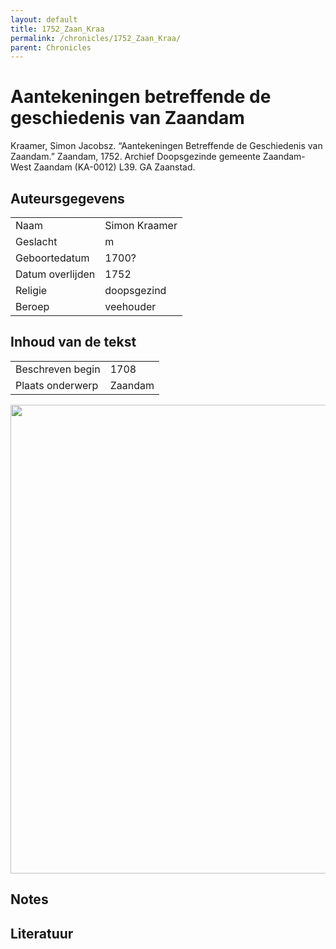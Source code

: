 ```yaml
---
layout: default
title: 1752_Zaan_Kraa
permalink: /chronicles/1752_Zaan_Kraa/
parent: Chronicles
--- 
```



# Aantekeningen betreffende de geschiedenis van Zaandam 

Kraamer, Simon Jacobsz. “Aantekeningen Betreffende de Geschiedenis van Zaandam.” Zaandam, 1752. Archief Doopsgezinde gemeente Zaandam-West Zaandam (KA-0012) L39. GA Zaanstad. 

## Auteursgegevens 

| | | 
| --------------- | --------------- | 
| Naam | Simon Kraamer | 
| Geslacht | m | 
 | Geboortedatum | 1700? | 
| Datum overlijden | 1752 | 
| Religie | doopsgezind | 
| Beroep | veehouder | 

## Inhoud van de tekst 

| | | 
| --------------- | --------------- | 
| Beschreven begin | 1708 | 
| Plaats onderwerp | Zaandam | 

[<img src="..\..\barplots_chronicles\1752_Zaan_Kraa.jpg" width="750"/>](..\..\barplots_chronicles\1752_Zaan_Kraa.jpg) 

## Notes 

## Literatuur 

